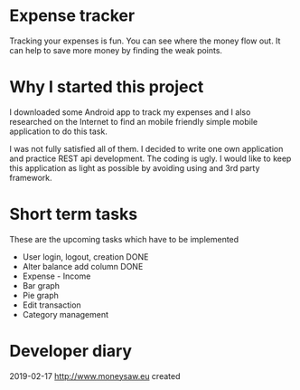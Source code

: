 # Expense tracker

Tracking your expenses is fun. You can see where the money flow out. It can help to save more money by finding the weak points.

# Why I started this project

I downloaded some Android app to track my expenses and I also researched on the Internet to find an mobile friendly simple mobile application to do this task.

I was not fully satisfied all of them. I decided to write one own application and practice REST api development. The coding is ugly. I would like to keep this application as light as possible by avoiding using and 3rd party framework.


# Short term tasks

These are the upcoming tasks which have to be implemented

* User login, logout, creation DONE
* Alter balance add column DONE
* Expense - Income
* Bar graph
* Pie graph
* Edit transaction
* Category management

# Developer diary

2019-02-17 http://www.moneysaw.eu created
